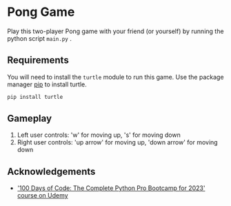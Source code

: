 # Pong Game

Play this two-player Pong game with your friend (or yourself) by running the python script `main.py` .

## Requirements

You will need to install the `turtle` module to run this game. Use the package manager [pip](https://pip.pypa.io/en/stable/) to install turtle.

```bash
pip install turtle
```

## Gameplay
1. Left user controls: 'w' for moving up, 's' for moving down
2. Right user controls: 'up arrow' for moving up, 'down arrow' for moving down

## Acknowledgements
 - ['100 Days of Code: The Complete Python Pro Bootcamp for 2023' course on Udemy](https://www.udemy.com/course/100-days-of-code/)